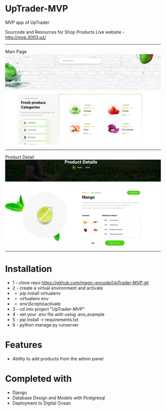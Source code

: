 # UpTrader-MVP
MVP app of UpTrader

Sourcode and Resources for Shop Products
Live website - http://mvp.3003.uz/
<hr>
Main Page
<img src="/media/img1.jpg">
<hr>
Product Detail
<img src="/media/img2.jpg">
<hr>

# Installation
* 1 - clone repo https://github.com/magic-encode/UpTrader-MVP.git
* 2 - create a virtual environment and activate
*  - pip install virtualenv
*  - virtualenv env
*  - env\Scripts\activate
* 3 - cd into project "UpTrader-MVP"
* 4 - set your .env file with using .env_example
* 5 - pip install -r requirements.txt
* 6 - python manage.py runserver


# Features
* Ability to add products from the admin panel


# Completed with
* Django 
* Database Design and Models with Postgresql
* Deployment to Digital Ocean